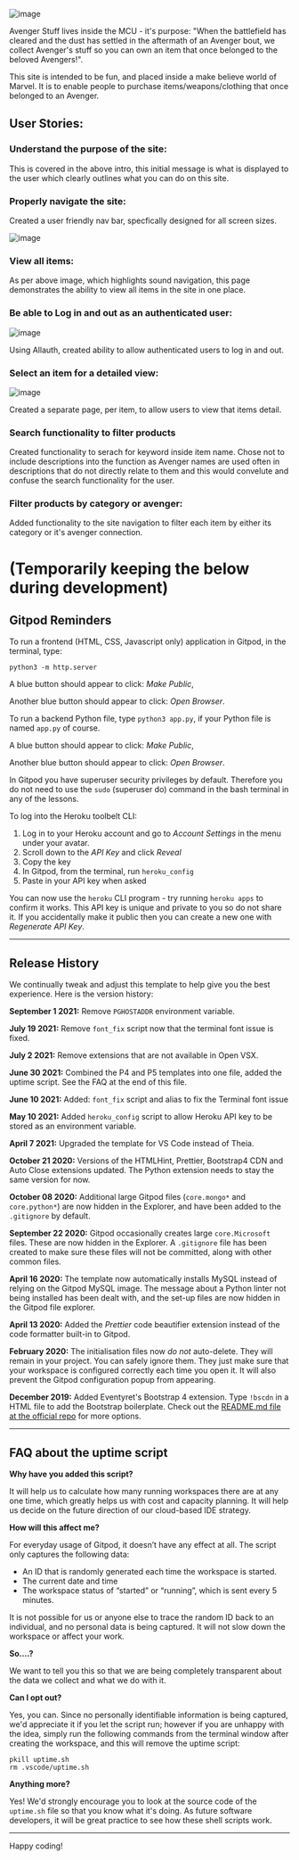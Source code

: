 ![image](https://user-images.githubusercontent.com/93741957/194701273-220700eb-bc22-4f88-95ab-5b88478a3a21.png)

Avenger Stuff lives inside the MCU - it's purpose: "When the battlefield has cleared and the dust has settled in the aftermath of an Avenger bout, we collect Avenger's stuff so you can own an item that once belonged to the beloved Avengers!". 

This site is intended to be fun, and placed inside a make believe world of Marvel. It is to enable people to purchase items/weapons/clothing that once belonged to an Avenger. 

## User Stories: 

### Understand the purpose of the site:
This is covered in the above intro, this initial message is what is displayed to the user which clearly outlines what you can do on this site. 

### Properly navigate the site:
Created a user friendly nav bar, specfically designed for all screen sizes. 

![image](https://user-images.githubusercontent.com/93741957/194764217-5b05a8cf-2815-4a6c-b116-c9db5f5f1ebc.png)

### View all items: 
As per above image, which highlights sound navigation, this page demonstrates the ability to view all items in the site in one place. 

### Be able to Log in and out as an authenticated user: 
![image](https://user-images.githubusercontent.com/93741957/194764385-4eb8dc9c-d1f8-4c88-a038-26e8f344db4c.png)

Using Allauth, created ability to allow authenticated users to log in and out. 

### Select an item for a detailed view: 

![image](https://user-images.githubusercontent.com/93741957/194937749-00a71534-df86-471d-ae67-c17f79892bfb.png)

Created a separate page, per item, to allow users to view that items detail.

### Search functionality to filter products

Created functionality to serach for keyword inside item name. Chose not to include descriptions into the function as Avenger names are used often in descriptions that do not directly relate to them and this would convelute and confuse the search functionality for the user. 

### Filter products by category or avenger: 

Added functionality to the site navigation to filter each item by either its category or it's avenger connection. 

# (Temporarily keeping the below during development) 

## Gitpod Reminders

To run a frontend (HTML, CSS, Javascript only) application in Gitpod, in the terminal, type:

`python3 -m http.server`

A blue button should appear to click: _Make Public_,

Another blue button should appear to click: _Open Browser_.

To run a backend Python file, type `python3 app.py`, if your Python file is named `app.py` of course.

A blue button should appear to click: _Make Public_,

Another blue button should appear to click: _Open Browser_.

In Gitpod you have superuser security privileges by default. Therefore you do not need to use the `sudo` (superuser do) command in the bash terminal in any of the lessons.

To log into the Heroku toolbelt CLI:

1. Log in to your Heroku account and go to *Account Settings* in the menu under your avatar.
2. Scroll down to the *API Key* and click *Reveal*
3. Copy the key
4. In Gitpod, from the terminal, run `heroku_config`
5. Paste in your API key when asked

You can now use the `heroku` CLI program - try running `heroku apps` to confirm it works. This API key is unique and private to you so do not share it. If you accidentally make it public then you can create a new one with _Regenerate API Key_.

------

## Release History

We continually tweak and adjust this template to help give you the best experience. Here is the version history:

**September 1 2021:** Remove `PGHOSTADDR` environment variable.

**July 19 2021:** Remove `font_fix` script now that the terminal font issue is fixed.

**July 2 2021:** Remove extensions that are not available in Open VSX.

**June 30 2021:** Combined the P4 and P5 templates into one file, added the uptime script. See the FAQ at the end of this file.

**June 10 2021:** Added: `font_fix` script and alias to fix the Terminal font issue

**May 10 2021:** Added `heroku_config` script to allow Heroku API key to be stored as an environment variable.

**April 7 2021:** Upgraded the template for VS Code instead of Theia.

**October 21 2020:** Versions of the HTMLHint, Prettier, Bootstrap4 CDN and Auto Close extensions updated. The Python extension needs to stay the same version for now.

**October 08 2020:** Additional large Gitpod files (`core.mongo*` and `core.python*`) are now hidden in the Explorer, and have been added to the `.gitignore` by default.

**September 22 2020:** Gitpod occasionally creates large `core.Microsoft` files. These are now hidden in the Explorer. A `.gitignore` file has been created to make sure these files will not be committed, along with other common files.

**April 16 2020:** The template now automatically installs MySQL instead of relying on the Gitpod MySQL image. The message about a Python linter not being installed has been dealt with, and the set-up files are now hidden in the Gitpod file explorer.

**April 13 2020:** Added the _Prettier_ code beautifier extension instead of the code formatter built-in to Gitpod.

**February 2020:** The initialisation files now _do not_ auto-delete. They will remain in your project. You can safely ignore them. They just make sure that your workspace is configured correctly each time you open it. It will also prevent the Gitpod configuration popup from appearing.

**December 2019:** Added Eventyret's Bootstrap 4 extension. Type `!bscdn` in a HTML file to add the Bootstrap boilerplate. Check out the <a href="https://github.com/Eventyret/vscode-bcdn" target="_blank">README.md file at the official repo</a> for more options.

------

## FAQ about the uptime script

**Why have you added this script?**

It will help us to calculate how many running workspaces there are at any one time, which greatly helps us with cost and capacity planning. It will help us decide on the future direction of our cloud-based IDE strategy.

**How will this affect me?**

For everyday usage of Gitpod, it doesn’t have any effect at all. The script only captures the following data:

- An ID that is randomly generated each time the workspace is started.
- The current date and time
- The workspace status of “started” or “running”, which is sent every 5 minutes.

It is not possible for us or anyone else to trace the random ID back to an individual, and no personal data is being captured. It will not slow down the workspace or affect your work.

**So….?**

We want to tell you this so that we are being completely transparent about the data we collect and what we do with it.

**Can I opt out?**

Yes, you can. Since no personally identifiable information is being captured, we'd appreciate it if you let the script run; however if you are unhappy with the idea, simply run the following commands from the terminal window after creating the workspace, and this will remove the uptime script:

```
pkill uptime.sh
rm .vscode/uptime.sh
```

**Anything more?**

Yes! We'd strongly encourage you to look at the source code of the `uptime.sh` file so that you know what it's doing. As future software developers, it will be great practice to see how these shell scripts work.

---

Happy coding!
